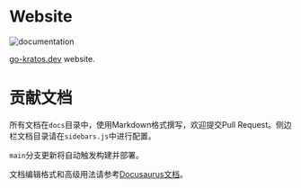 # Website
![documentation](https://github.com/go-kratos/go-kratos.dev/workflows/documentation/badge.svg)

[go-kratos.dev](https://kratos-go.dev) website.


# 贡献文档
所有文档在`docs`目录中，使用Markdown格式撰写，欢迎提交Pull Request。侧边栏文档目录请在`sidebars.js`中进行配置。

`main`分支更新将自动触发构建并部署。

文档编辑格式和高级用法请参考[Docusaurus文档](https://v2.docusaurus.io/docs/docs-introduction)。
